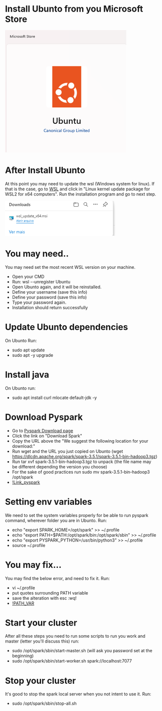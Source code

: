 # Install Ubunto from you Microsoft Store
![UBUNTO](images/ubunto.png)

# After Install Ubunto
At this point you may need to update the wsl (Windows system for linux). If that is the case, go to [WSL](https://aka.ms/wsl2kernel) and click in "Linux kernel update package for WSL2 for x64 computers". Run the installation program and go to next step. 

![WSL_UPDATE](images/wsl_update.png)

# You may need..
You may need set the most recent WSL version on your machine.
- Open your CMD
- Run: wsl --unregister Ubuntu
- Open Ubunto again, and it will be reinstalled.
- Define your username (save this info)
- Define your password (save this info)
- Type your password again.
- Installation should return successfully

# Update Ubunto dependencies
On Ubunto Run:
- sudo apt update
- sudo apt -y upgrade

# Install java
On Ubunto run:
- sudo apt install curl mlocate default-jdk -y

# Download Pyspark 
- Go to [Pyspark Download page](https://spark.apache.org/downloads.html)
- Click the link on "Download Spark"
- Copy the URL above the "We suggest the following location for your download:"
- Run wget and the URL you just copied on Ubunto (wget https://dlcdn.apache.org/spark/spark-3.5.1/spark-3.5.1-bin-hadoop3.tgz)
- Run tar xvf spark-3.5.1-bin-hadoop3.tgz to unpack (the file name may be different depending the version you choose)
- For the sake of good practices run sudo mv spark-3.5.1-bin-hadoop3 /opt/spark
- [!Link_pyspark](images/spark_link.png)

# Setting env variables
We need to set the system variables properly for be able to run pyspark command, wherever folder you are in Ubunto.
Run:
- echo "export SPARK_HOME=/opt/spark" >> ~/.profile
- echo "export PATH=$PATH:/opt/spark/bin:/opt/spark/sbin" >> ~/.profile
- echo "export PYSPARK_PYTHON=/usr/bin/python3" >> ~/.profile
- source ~/.profile

# You may fix...
You may find the below error, and need to fix it.
Run:
- vi ~/.profile
- put quotes surrounding PATH variable
- save the alteration with esc :wq!
- [!PATH_VAR](images/path.png)

# Start your cluster
After all these steps you need to run some scripts to run you work and master (letter you'll discuss this)
run:
- sudo /opt/spark/sbin/start-master.sh (will ask you password set at the beginning)
- sudo /opt/spark/sbin/start-worker.sh spark://localhost:7077

# Stop your cluster
It's good to stop the spark local server when you not intent to use it.
Run:
- sudo /opt/spark/sbin/stop-all.sh